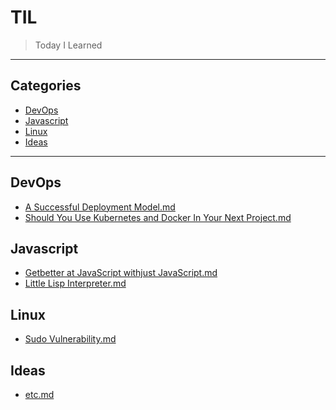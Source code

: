 # TIL

> Today I Learned

---

## Categories

- [DevOps](#devOps)
  <!-- * [Database](#database) -->
  <!-- * [Design-patterns](#design-patterns) -->
  <!-- * [Git](#git) -->
- [Javascript](#javascript)
- [Linux](#linux)
- [Ideas](#ideas)

---

## DevOps

- [A Successful Deployment Model.md](DevOps/A-successful-deployment-model.md)
- [Should You Use Kubernetes and Docker In Your Next Project.md](DevOps/Should-You-Use-Kubernetes-and-Docker-In-Your-Next-Project.md)

## Javascript

- [Getbetter at JavaScript withjust JavaScript.md](Javascript/Get-better-at-JavaScript-with-just-JavaScript.md)
- [Little Lisp Interpreter.md](Javascript/Little-Lisp-Interpreter.md)

## Linux

- [Sudo Vulnerability.md](Linux/sudo-vulnerability.md)

## Ideas

- [etc.md](Ideas/etc.md)

